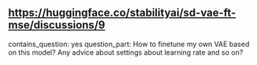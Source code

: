## https://huggingface.co/stabilityai/sd-vae-ft-mse/discussions/9

contains_question: yes
question_part: How to finetune my own VAE based on this model?
Any advice about settings about learning rate and so on?